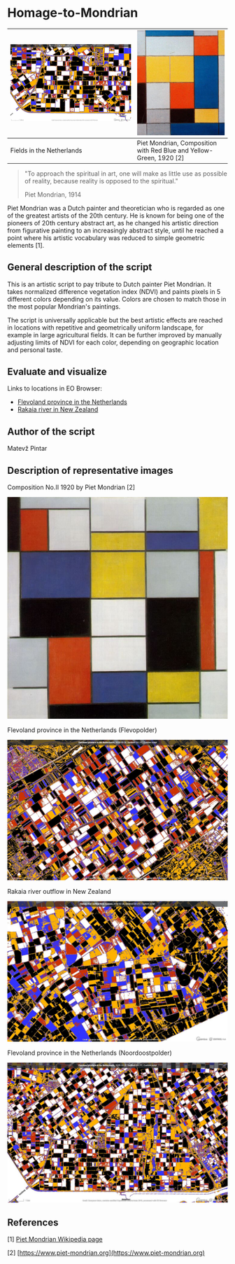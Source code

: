 # Homage-to-Mondrian

![script](fig/Netherlands-4.jpg) | ![painting](fig/composition-with-red-blue-and-yellow-green.jpg)
--- | ---
Fields in the Netherlands | Piet Mondrian, Composition with Red Blue and Yellow-Green, 1920 [2]

> "To approach the spiritual in art, one will make as little use as possible
 of reality, because reality is opposed to the spiritual."
>
> Piet Mondrian, 1914

Piet Mondrian was a Dutch
painter and theoretician who is regarded as one of the greatest artists of
the 20th century. He is known for being one of the pioneers of 20th century
abstract art, as he changed his artistic direction from figurative painting
to an increasingly abstract style, until he reached a point where his
artistic vocabulary was reduced to simple geometric elements [1].

## General description of the script

This is an artistic script to pay tribute to Dutch painter Piet Mondrian.
It takes normalized difference vegetation index (NDVI) and paints pixels
in 5 different colors depending on its value. Colors are chosen to match
those in the most popular Mondrian's paintings.

The script is universally applicable but the best artistic effects are reached
in locations with repetitive and geometrically uniform landscape, for example in large
agricultural fields. It can be further improved by manually adjusting
limits of NDVI for each color, depending on geographic location and personal taste.

## Evaluate and visualize

Links to locations in EO Browser:

- [Flevoland province in the Netherlands](https://apps.sentinel-hub.com/eo-browser/?lat=52.64765&lng=5.74326&zoom=13&time=2019-10-30&preset=CUSTOM&datasource=Sentinel-2%20L1C&layers=B01,B02,B03&evalscript=dmFyIE5EVkkgPSBpbmRleCAoQjA4LCBCMDQpOyAvLyBjYWxjdWxhdGUgdGhlIGluZGV4IAoKaWYgKE5EVkkgPCAwLjEpIHsgCiAgCXJldHVybiBbMSwgMSwgMV0gLy8gd2hpdGUKfSAKaWYgKE5EVkkgPCAwLjIpIHsgCglyZXR1cm4gWzAuOCwgMC4yLCAwLl0gLy8gbmljZSByZWQKfSAKaWYgKE5EVkkgPCAwLjQpIHsKCXJldHVybiBbMC4yLCAwLjIsIDFdIC8vIG5pY2UgYmx1ZQp9CmlmIChORFZJIDwgMC42KSB7CglyZXR1cm4gWzEuLCAwLjcsIDAuXSAvLyBuaWNlIHllbGxvdwp9IAplbHNlIHsgCglyZXR1cm4gWzAsIDAsIDBdIC8vIGJsYWNrCn0%3D)
- [Rakaia river in New Zealand](https://apps.sentinel-hub.com/eo-browser/?lat=-43.88861&lng=172.03406&zoom=13&time=2019-02-28&preset=CUSTOM&atmFilter=DOS1&gammaOverride=2.4&redRangeOverride=[0,1]&datasource=Sentinel-2%20L1C&layers=B01,B02,B03&evalscript=dmFyIE5EVkkgPSBpbmRleCAoQjA4LCBCMDQpOyAvLyBjYWxjdWxhdGUgdGhlIGluZGV4IAoKaWYgKE5EVkkgPCAwLjE1KSB7IAogIAlyZXR1cm4gWzEsIDEsIDFdIC8vIHdoaXRlCn0gCmlmIChORFZJIDwgMC4yKSB7IAoJcmV0dXJuIFswLjgsIDAuMiwgMC5dIC8vIG5pY2UgcmVkCn0gCmlmIChORFZJIDwgMC40KSB7CglyZXR1cm4gWzAuMiwgMC4yLCAxXSAvLyBuaWNlIGJsdWUKfQppZiAoTkRWSSA8IDAuNykgewoJcmV0dXJuIFsxLiwgMC43LCAwLl0gLy8gbmljZSB5ZWxsb3cKfSAKZWxzZSB7IAoJcmV0dXJuIFswLCAwLCAwXSAvLyBibGFjawp9Cg%3D%3D)

## Author of the script

Matevž Pintar

## Description of representative images

Composition No.II 1920 by Piet Mondrian [2]

![Painting](fig/composition-number-2.jpg)

Flevoland province in the Netherlands (Flevopolder)

![The Netherlands](fig/Netherlands-1.jpg)

Rakaia river outflow in New Zealand

![The Netherlands](fig/NewZealand-1.jpg)

Flevoland province in the Netherlands (Noordoostpolder)

![The Netherlands](fig/Netherlands-3.jpg)

## References

[1] [Piet Mondrian Wikipedia page](https://en.wikipedia.org/wiki/Piet_Mondrian)

[2] [https://www.piet-mondrian.org](https://www.piet-mondrian.org)

